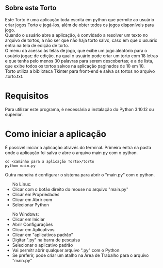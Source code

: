 ## Sobre este Torto

Este Torto é uma aplicação toda escrita em python que permite ao usuário criar jogos Torto e jogá-los, além de obter todos os jogos disponíveis para jogo.<br>
Quando o usuário abre a aplicação, é convidado a resolver um texto no arquivo de tortos, a não ser que não haja torto salvo, caso em que o usuário entra na tela de edição de torto.<br>
O menu dá acesso às telas de jogo, que exibe um jogo aleatório para o usuário jogar; de edição, na qual o usuário pode criar um torto com 18 letras e que tenha pelo menos 30 palavras para serem descobertas; e a de lista, que exibe todos os tortos salvos na aplicação paginados de 10 em 10.<br>
Torto utiliza a biblioteca Tkinter para front-end e salva os tortos no arquivo .torto.txt.

# Requisitos

Para utilizar este programa, é necessária a instalação do Python 3.10.12 ou superior.

# Como iniciar a aplicação

É possível iniciar a aplicação através do terminal. Primeiro entra na pasta onde a aplicação foi salva e abre o arquivo main.py com o python.<br>
```
cd <caminho para a aplicação Torto>/torto
python main.py
```

Outra maneira é configurar o sistema para abrir o "main.py" com o python.<br>
<ul>
No Linux:
<li>Clicar com o botão direito do mouse no arquivo "main.py"</li>
<li>Clicar em Propriedades</li>
<li>Clicar em Abrir com</li>
<li>Selecionar Python</li>
</ul>
<ul>
No Windows:
<li>Clicar em Iniciar</li>
<li>Abrir Configurações</li>
<li>Clicar em Aplicativos</li>
<li>Clicar em "aplicativos padrão"</li>
<li>Digitar ".py" na barra de pesquisa</li>
<li>Selecionar o aplicativo padrão</li>
<li>Vai permitr abrir qualquer arquivo ".py" com o Python</li>
<li>Se preferir, pode criar um atalho na Área de Trabalho para o arquivo "main.py"</li>
</ul>